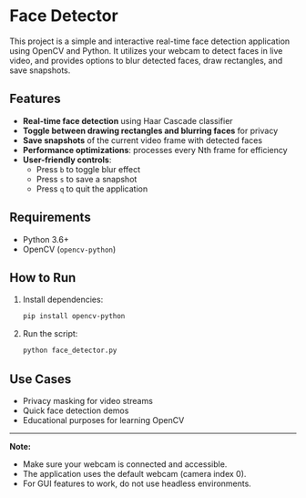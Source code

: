 # Face Detector

This project is a simple and interactive real-time face detection application using OpenCV and Python. It utilizes your webcam to detect faces in live video, and provides options to blur detected faces, draw rectangles, and save snapshots.

## Features
- **Real-time face detection** using Haar Cascade classifier
- **Toggle between drawing rectangles and blurring faces** for privacy
- **Save snapshots** of the current video frame with detected faces
- **Performance optimizations**: processes every Nth frame for efficiency
- **User-friendly controls**:
  - Press `b` to toggle blur effect
  - Press `s` to save a snapshot
  - Press `q` to quit the application

## Requirements
- Python 3.6+
- OpenCV (`opencv-python`)

## How to Run
1. Install dependencies:
   ```bash
   pip install opencv-python
   ```
2. Run the script:
   ```bash
   python face_detector.py
   ```

## Use Cases
- Privacy masking for video streams
- Quick face detection demos
- Educational purposes for learning OpenCV

---

**Note:**
- Make sure your webcam is connected and accessible.
- The application uses the default webcam (camera index 0).
- For GUI features to work, do not use headless environments.
